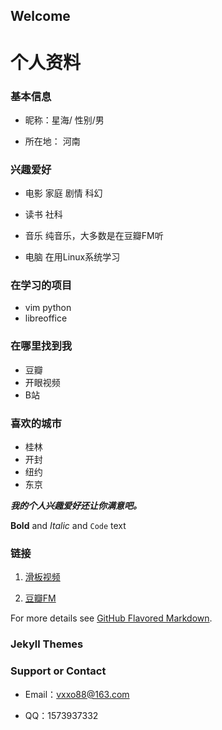 ## Welcome


# 个人资料

### 基本信息

- 昵称：星海/ 性别/男 

- 所在地： 河南



### 兴趣爱好

- 电影 家庭 剧情 科幻

- 读书 社科

- 音乐 纯音乐，大多数是在豆瓣FM听

- 电脑 在用Linux系统学习

### 在学习的项目

- vim python
- libreoffice

### 在哪里找到我

- 豆瓣
- 开眼视频
- B站

### 喜欢的城市

- 桂林
- 开封
- 纽约
- 东京


 **_我的个人兴趣爱好还让你满意吧。_**
 

**Bold** and _Italic_ and `Code` text

### 链接
1. [滑板视频](https://www.eyepetizer.net/detail.html?utm_source=wechat-moments&vid=3036&resourceType=video&deviceModel=iPhone&utm_medium=share&vn=6.2.0&uid=302796229&utm_campaign=routine&udid=b0164ae2c5d29a21829e009d1105e6fa098ccc9a&vc=6802)

2. [豆瓣FM](https://douban.fm/song/2181378g86f9) 


For more details see [GitHub Flavored Markdown](https://guides.github.com/features/mastering-markdown/).

### Jekyll Themes


### Support or Contact

- Email：vxxo88@163.com

- QQ：1573937332 
